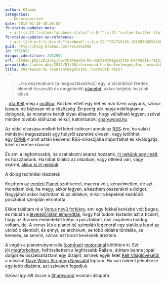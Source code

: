 ```yaml
---
author: KTamas
categories:
  - Uncategorized
date: 2012-01-30 10:20:52
fb-status-updater-meta:
  - a:5:{s:22:"custom-facebook-status";s:0:"";s:21:"custom-twitter-status";s:0:"";s:7:"fb-push";s:1:"1";s:7:"tw-push";s:1:"1";s:4:"push";s:1:"1";}
fb-status-updater-sn-reference:
  - a:2:{i:0;a:2:{i:0;s:8:"facebook";i:1;s:27:"722715145_10150500254430146";}i:1;a:2:{i:0;s:7:"twitter";i:1;s:18:"163914573462765568";}}
guid: http://blog.ktamas.com/?p=2362992
id: 2362992
disqus_identifier: 2362992
url: /index.php/2012/01/30/sharewood-hu-kontentmegosztas-harmadik-resz/
permalink: /index.php/2012/01/30/sharewood-hu-kontentmegosztas-harmadik-resz/
title: Sharewood.hu (kontentmegosztás, harmadik rész)
---
```


> &#8230;Ha összerakunk [a megosztásokhoz] egy, a különböző feedek elemeit összesítő és megjelenítő [planetet](http://en.wikipedia.org/wiki/Planet_(software)), akkor beljebb leszünk kicsit.

&#8230;[írta Kelt](http://worldshots.hu/2012-01/csinaltam-egy-linkblogot/) még a [múltkor](http://blog.ktamas.com/index.php/2012/01/23/kontentmegosztas-redux-tamadnak-a-linkblogok-come-and-join-the-revolution/). Közben eltelt egy hét és már tizen vagyunk, szóval lassan, de biztosan nő a közösség. Én pedig pár napja nekifogtam a dolognak, és mostanra került olyan állapotba, hogy vállalható legyen, szóval minden további időhúzás nélkül, kattintsatok: [sharewood.hu](http://sharewood.hu/)

Az oldal olvasása mellett fel lehet iratkozni annak az [RSS](http://feeds.feedburner.com/Sharewoodhu)-ére, ha valaki mindenki megosztását egy helyről szeretné olvasni, vagy letölthet egy [OPML](http://sharewood.hu/sharewood_opml.xml)-t amit aztán kedvenc RSS-olvasójába importálhat és kiválogatja, kiket szeretne olvasni.

És ami a legfontosabb, ha csatlakozni akarsz hozzánk, [írj nekünk egy ímélt](mailto:join@sharewood.hu), és hozzáadunk. Ha hibát találsz az oldalban, vagy ötleted van, vagy akármi, [akkor is írj nekünk](mailto:info@sharewood.hu).

A dolog technikai részletei:

Kezdtem az [eredeti Planet](http://planetplanet.org) szoftverrel, macera volt, kényelmetlen, de azt mondtam oké, ha megy, akkor legyen, elkezdtem összerakni a dolgot. Nagyjából akkor hajítottam ki az ablakon, mikor a képekkel kezdődő posztokat szimplán elrontotta.

Ekkor találtam rá a [Venus nevű forkjára](http://intertwingly.net/code/venus/), ami egy fokkal kevésbé volt bugos, és miután a [levelezőlistán elmondták](http://lists.planetplanet.org/archives/devel/2012-January/002248.html), hogy hol tudom kiszedni azt a fícsört, hogy az iframes embedeket kitépi a posztokból, már majdnem boldog voltam, de. A venus (és a planet is) szimplán legenerál egy statikus lapot az utolsó x elemből, és ennyi, se archívum, se több oldalra tördelés, se keresés, se semmi, szóval ezt kicsit kevésnek éreztem.

A végén a planetrubyonrails.([com](http://planetrubyonrails.com)|[net](http://planetrubyonrails.net)) [motorjánál](https://github.com/anildigital/planet) kötöttem ki. Ezt jól [megforkoltam](https://github.com/KTamas/sharewood.hu), felfrissítettem a legfrissebb Railsre, átírtam benne jópár dolgot és összebaltáztam egy dizájnt, aminek egyik felét [Kelt Világlövésétől](http://worldshots.hu/), a másikat [Dave Winer Scripting Newsától](http://scripting.com) loptam. Ha van önként jelentkező egy jobb dizájnra, azt szivesen fogadjuk.

Szóval így állt össze a [Sharewood](http://sharewood.hu) mostani állapota.

&nbsp;
